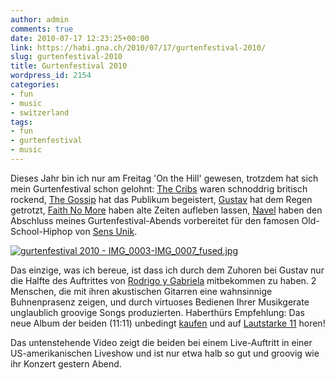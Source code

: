 ```yaml
---
author: admin
comments: true
date: 2010-07-17 12:23:25+00:00
link: https://habi.gna.ch/2010/07/17/gurtenfestival-2010/
slug: gurtenfestival-2010
title: Gurtenfestival 2010
wordpress_id: 2154
categories:
- fun
- music
- switzerland
tags:
- fun
- gurtenfestival
- music
---
```


Dieses Jahr bin ich nur am Freitag 'On the Hill' gewesen, trotzdem hat sich mein Gurtenfestival schon gelohnt: [The Cribs](http://www.thecribs.com/) waren schnoddrig britisch rockend, [The Gossip](http://www.gossipyouth.com/) hat das Publikum begeistert, [Gustav](http://www.gustav.ch/) hat dem Regen getrotzt, [Faith No More](http://www.fnm.com/) haben alte Zeiten aufleben lassen, [Navel](http://www.myspace.com/navelofswitzerland) haben den Abschluss meines Gurtenfestival-Abends vorbereitet für den famosen Old-School-Hiphop von [Sens Unik](https://en.wikipedia.org/wiki/Sens_Unik).




  

[![gurtenfestival 2010 - IMG_0003-IMG_0007_fused.jpg](https://habi.gna.ch/wp-content/uploads/2010/07/gurtenfestival-2010-IMG_0003-IMG_0007_fused-tm.jpg)](https://habi.gna.ch/wp-content/uploads/2010/07/gurtenfestival-2010-IMG_0003-IMG_0007_fused.jpg)




  

Das einzige, was ich bereue, ist dass ich durch dem Zuhoren bei Gustav nur die Halfte des Auftrittes von [Rodrigo y Gabriela](http://www.rodgab.com/) mitbekommen zu haben. 2 Menschen, die mit ihren akustischen Gitarren eine wahnsinnige Buhnenprasenz zeigen, und durch virtuoses Bedienen Ihrer Musikgerate unglaublich groovige Songs produzierten. Haberthürs Empfehlung: Das neue Album der beiden (11:11) unbedingt [kaufen](http://itunes.apple.com/ch/album/11-11/id327652836) und auf [Lautstarke 11](https://en.wikipedia.org/wiki/Up_to_eleven) horen!




Das untenstehende Video zeigt die beiden bei einem Live-Auftritt in einer US-amerikanischen Liveshow und ist nur etwa halb so gut und groovig wie ihr Konzert gestern Abend.


  
  
  
  


